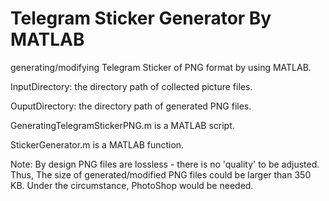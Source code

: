 # Telegram Sticker Generator By MATLAB

generating/modifying Telegram Sticker of PNG format by using MATLAB.
 
   InputDirectory: the directory path of collected picture files. 
   
   OuputDirectory: the directory path of generated PNG files. 

   GeneratingTelegramStickerPNG.m is a MATLAB script.
   
   StickerGenerator.m is a MATLAB function.

   Note: By design PNG files are lossless - there is no 'quality' to be 
   adjusted. Thus, The size of generated/modified PNG files could be 
   larger than 350 KB. Under the circumstance, PhotoShop would be needed.
